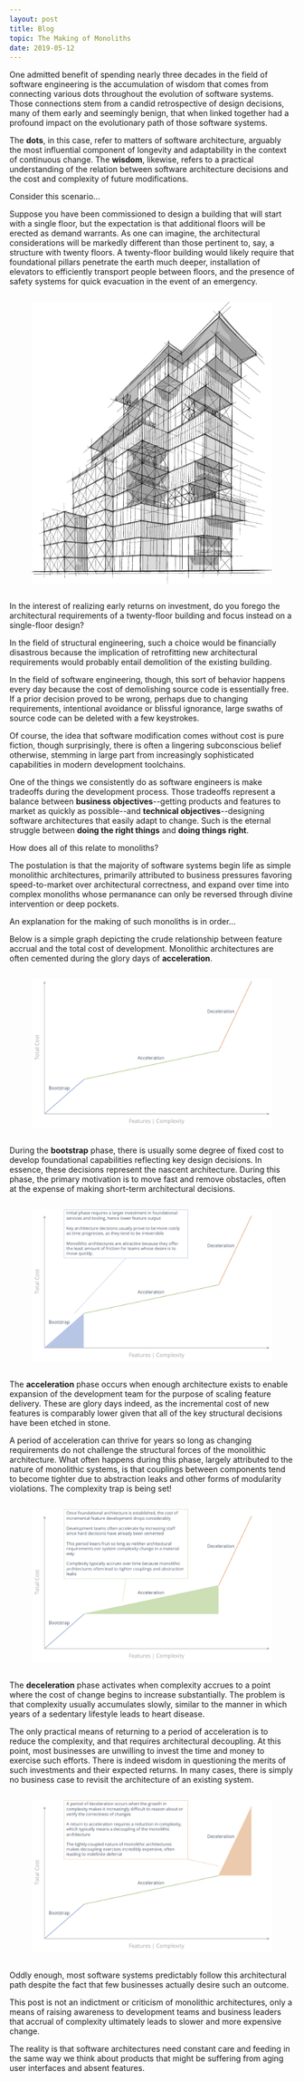```yaml
---
layout: post
title: Blog
topic: The Making of Monoliths
date: 2019-05-12
---
```

<div class="content" markdown="1">

One admitted benefit of spending nearly three decades in the field of software engineering is the accumulation of wisdom that comes from connecting various dots throughout the evolution of software systems. Those connections stem from a candid retrospective of design decisions, many of them early and seemingly benign, that when linked together had a profound impact on the evolutionary path of those software systems.

The **dots**, in this case, refer to matters of software architecture, arguably the most influential component of longevity and adaptability in the context of continuous change. The **wisdom**, likewise, refers to a practical understanding of the relation between software architecture decisions and the cost and complexity of future modifications.

Consider this scenario...

Suppose you have been commissioned to design a building that will start with a single floor, but the expectation is that additional floors will be erected as demand warrants. As one can imagine, the architectural considerations will be markedly different than those pertinent to, say, a structure with twenty floors. A twenty-floor building would likely require that foundational pillars penetrate the earth much deeper, installation of elevators to efficiently transport people between floors, and the presence of safety systems for quick evacuation in the event of an emergency.

<div class="columns is-mobile is-centered">
    <div class="column is-half">
        <figure class="image">
            <img src="/images/building-sketch.png"/>
        </figure>
    </div>
</div>

In the interest of realizing early returns on investment, do you forego the architectural requirements of a twenty-floor building and focus instead on a single-floor design?

In the field of structural engineering, such a choice would be financially disastrous because the implication of retrofitting new architectural requirements would probably entail demolition of the existing building.

In the field of software engineering, though, this sort of behavior happens every day because the cost of demolishing source code is essentially free. If a prior decision proved to be wrong, perhaps due to changing requirements, intentional avoidance or blissful ignorance, large swaths of source code can be deleted with a few keystrokes.

Of course, the idea that software modification comes without cost is pure fiction, though surprisingly, there is often a lingering subconscious belief otherwise, stemming in large part from increasingly sophisticated capabilities in modern development toolchains.

One of the things we consistently do as software engineers is make tradeoffs during the development process. Those tradeoffs represent a balance between **business objectives**--getting products and features to market as quickly as possible--and **technical objectives**--designing software architectures that easily adapt to change. Such is the eternal struggle between **doing the right things** and **doing things right**.

How does all of this relate to monoliths?

The postulation is that the majority of software systems begin life as simple monolithic architectures, primarily attributed to business pressures favoring speed-to-market over architectural correctness, and expand over time into complex monoliths whose permanance can only be reversed through divine intervention or deep pockets.

An explanation for the making of such monoliths is in order...

Below is a simple graph depicting the crude relationship between feature accrual and the total cost of development. Monolithic architectures are often cemented during the glory days of **acceleration**.

<div class="columns is-mobile is-centered">
    <div class="column is-two-thirds">
        <figure class="image">
            <img src="/images/monolith-path.png"/>
        </figure>
    </div>
</div>

During the **bootstrap** phase, there is usually some degree of fixed cost to develop foundational capabilities reflecting key design decisions. In essence, these decisions represent the nascent architecture. During this phase, the primary motivation is to move fast and remove obstacles, often at the expense of making short-term architectural decisions.

<div class="columns is-mobile is-centered">
    <div class="column is-two-thirds">
        <figure class="image">
            <img src="/images/monolith-bootstrap.png"/>
        </figure>
    </div>
</div>

The **acceleration** phase occurs when enough architecture exists to enable expansion of the development team for the purpose of scaling feature delivery. These are glory days indeed, as the incremental cost of new features is comparably lower given that all of the key structural decisions have been etched in stone.

A period of acceleration can thrive for years so long as changing requirements do not challenge the structural forces of the monolithic architecture. What often happens during this phase, largely attributed to the nature of monolithic systems, is that couplings between components tend to become tighter due to abstraction leaks and other forms of modularity violations. The complexity trap is being set!

<div class="columns is-mobile is-centered">
    <div class="column is-two-thirds">
        <figure class="image">
            <img src="/images/monolith-acceleration.png"/>
        </figure>
    </div>
</div>

The **deceleration** phase activates when complexity accrues to a point where the cost of change begins to increase substantially. The problem is that complexity usually accumulates slowly, similar to the manner in which years of a sedentary lifestyle leads to heart disease.

The only practical means of returning to a period of acceleration is to reduce the complexity, and that requires architectural decoupling. At this point, most businesses are unwilling to invest the time and money to exercise such efforts. There is indeed wisdom in questioning the merits of such investments and their expected returns. In many cases, there is simply no business case to revisit the architecture of an existing system.

<div class="columns is-mobile is-centered">
    <div class="column is-two-thirds">
        <figure class="image">
            <img src="/images/monolith-deceleration.png"/>
        </figure>
    </div>
</div>

Oddly enough, most software systems predictably follow this architectural path despite the fact that few businesses actually desire such an outcome.

This post is not an indictment or criticism of monolithic architectures, only a means of raising awareness to development teams and business leaders that accrual of complexity ultimately leads to slower and more expensive change.

The reality is that software architectures need constant care and feeding in the same way we think about products that might be suffering from aging user interfaces and absent features.

</div>
